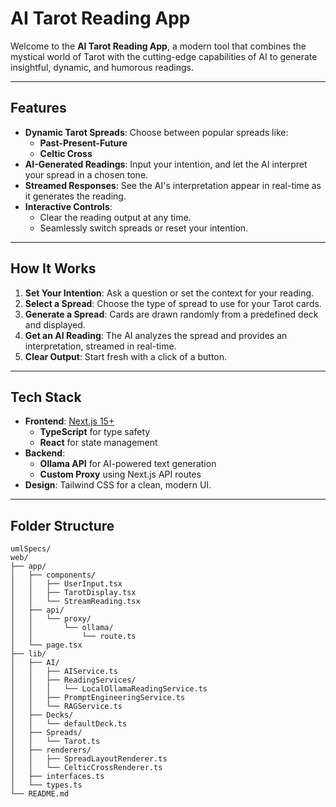 # **AI Tarot Reading App**

Welcome to the **AI Tarot Reading App**, a modern tool that combines the mystical world of Tarot with the cutting-edge capabilities of AI to generate insightful, dynamic, and humorous readings.

---

## **Features**

- **Dynamic Tarot Spreads**: Choose between popular spreads like:
  - **Past-Present-Future**
  - **Celtic Cross**
- **AI-Generated Readings**: Input your intention, and let the AI interpret your spread in a chosen tone.
- **Streamed Responses**: See the AI's interpretation appear in real-time as it generates the reading.
- **Interactive Controls**:
  - Clear the reading output at any time.
  - Seamlessly switch spreads or reset your intention.

---

## **How It Works**

1. **Set Your Intention**: Ask a question or set the context for your reading.
2. **Select a Spread**: Choose the type of spread to use for your Tarot cards.
3. **Generate a Spread**: Cards are drawn randomly from a predefined deck and displayed.
4. **Get an AI Reading**: The AI analyzes the spread and provides an interpretation, streamed in real-time.
5. **Clear Output**: Start fresh with a click of a button.

---

## **Tech Stack**

- **Frontend**: [Next.js 15+](https://nextjs.org/)
  - **TypeScript** for type safety
  - **React** for state management
- **Backend**:
  - **Ollama API** for AI-powered text generation
  - **Custom Proxy** using Next.js API routes
- **Design**: Tailwind CSS for a clean, modern UI.

---

## **Folder Structure**

```plaintext
umlSpecs/
web/
├── app/
│   ├── components/
│   │   ├── UserInput.tsx
│   │   ├── TarotDisplay.tsx
│   │   └── StreamReading.tsx
│   ├── api/
│   │   └── proxy/
│   │       └── ollama/
│   │           └── route.ts
│   └── page.tsx
├── lib/
│   ├── AI/
│   │   ├── AIService.ts
│   │   ├── ReadingServices/
│   │   │   └── LocalOllamaReadingService.ts
│   │   ├── PromptEngineeringService.ts
│   │   └── RAGService.ts
│   ├── Decks/
│   │   └── defaultDeck.ts
│   ├── Spreads/
│   │   └── Tarot.ts
│   ├── renderers/
│   │   ├── SpreadLayoutRenderer.ts
│   │   └── CelticCrossRenderer.ts
│   ├── interfaces.ts
│   └── types.ts
└── README.md
```
